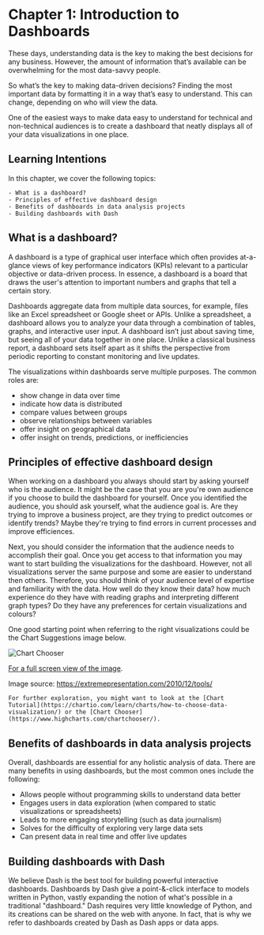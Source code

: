 # Chapter 1: Introduction to Dashboards

These days, understanding data is the key to making the best decisions for any business. However, the amount of information that’s available can be overwhelming for the most data-savvy people.

So what’s the key to making data-driven decisions? Finding the most important data by formatting it in a way that’s easy to understand. This can change, depending on who will view the data.

One of the easiest ways to make data easy to understand for technical and non-technical audiences is to create a dashboard that neatly displays all of your data visualizations in one place.

## Learning Intentions

In this chapter, we cover the following topics:

```{admonition} Learning Intentions
- What is a dashboard?
- Principles of effective dashboard design
- Benefits of dashboards in data analysis projects
- Building dashboards with Dash 
```

## What is a dashboard?

A dashboard is a type of graphical user interface which often provides at-a-glance views of key performance indicators (KPIs) relevant to a particular objective or data-driven process. In essence, a dashboard is a board that draws the user's attention to important numbers and graphs that tell a certain story.

Dashboards aggregate data from multiple data sources, for example, files like an Excel spreadsheet or Google sheet or APIs. Unlike a spreadsheet, a dashboard allows you to analyze your data through a combination of tables, graphs, and interactive user input. A dashboard isn’t just about saving time, but seeing all of your data together in one place. Unlike a classical business report, a dashboard sets itself apart as it shifts the perspective from periodic reporting to constant monitoring and live updates.

The visualizations within dashboards serve multiple purposes. The common roles are:

- show change in data over time
- indicate how data is distributed
- compare values between groups
- observe relationships between variables
- offer insight on geographical data
- offer insight on trends, predictions, or inefficiencies

## Principles of effective dashboard design

When working on a dashboard you always should start by asking yourself who is the audience. It might be the case that you are you're own audience if you choose to build the dashboard for yourself. Once you identified the audience, you should ask yourself, what the audience goal is. Are they trying to improve a business project, are they trying to predict outcomes or identify trends? Maybe they're trying to find errors in current processes and improve efficiences. 

Next, you should consider the information that the audience needs to accomplish their goal. Once you get access to that information you may want to start building the visualizations for the dashboard. However, not all visualizations server the same purpose and some are easier to understand then others. Therefore, you should think of your audience level of expertise and familiarity with the data. How well do they know their data? how much experience do they have with reading graphs and interpreting different graph types? Do they have any preferences for certain visualizations and colours?

One good starting point when referring to the right visualizations could be the Chart Suggestions image below. 

![Chart Chooser](./ch1_files/chart_chooser.jpg)

[For a full screen view of the image](https://raw.githubusercontent.com/open-resources/dash_curriculum/main/tutorial/part1/ch1_files/chart_chooser.jpg).

Image source: https://extremepresentation.com/2010/12/tools/

```{admonition} Additional Resources
For further exploration, you might want to look at the [Chart Tutorial](https://chartio.com/learn/charts/how-to-choose-data-visualization/) or the [Chart Chooser](https://www.highcharts.com/chartchooser/).
```

## Benefits of dashboards in data analysis projects

Overall, dashboards are essential for any holistic analysis of data. There are many benefits in using dashboards, but the most common ones include the following:

- Allows people without programming skills to understand data better
- Engages users in data exploration (when compared to static visualizations or spreadsheets)
- Leads to more engaging storytelling (such as data journalism)
- Solves for the difficulty of exploring very large data sets
- Can present data in real time and offer live updates

## Building dashboards with Dash 

We believe Dash is the best tool for building powerful interactive dashboards. Dashboards by Dash give a point-&-click interface to models written in Python, vastly expanding the notion of what's possible in a traditional "dashboard." Dash requires very little knowledge of Python, and its creations can be shared on the web with anyone. In fact, that is why we refer to dashboards created by Dash as Dash apps or data apps.
